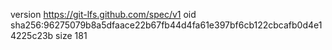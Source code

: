 version https://git-lfs.github.com/spec/v1
oid sha256:96275079b8a5dfaace22b67fb44d4fa61e397bf6cb122cbcafb0d4e14225c23b
size 181
